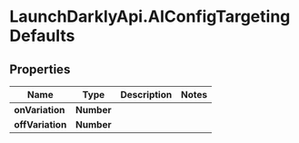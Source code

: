 # LaunchDarklyApi.AIConfigTargetingDefaults

## Properties

Name | Type | Description | Notes
------------ | ------------- | ------------- | -------------
**onVariation** | **Number** |  | 
**offVariation** | **Number** |  | 


